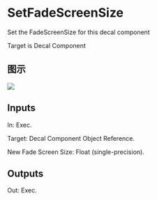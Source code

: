 # SetFadeScreenSize

Set the FadeScreenSize for this decal component

Target is Decal Component

## 图示

![]($-20221218-20334203.png)

## Inputs

In: Exec.

Target: Decal Component Object Reference.

New Fade Screen Size: Float (single-precision).  

## Outputs

Out: Exec.

